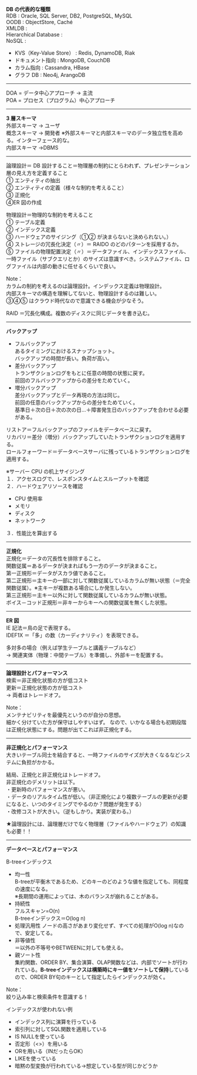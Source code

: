 **DB の代表的な種類**  
RDB : Oracle, SQL Server, DB2, PostgreSQL, MySQL  
OODB : ObjectStore, Caché  
XMLDB :  
Hierarchical Database :  
NoSQL :

- KVS（Key-Value Store） : Redis, DynamoDB, Riak
- ドキュメント指向 : MongoDB, CouchDB
- カラム指向 : Cassandra, HBase
- グラフ DB : Neo4j, ArangoDB

---

DOA = データ中心アプローチ → 主流  
POA = プロセス（プログラム）中心アプローチ

---

**3 層スキーマ**  
外部スキーマ → ユーザ  
概念スキーマ → 開発者 ※外部スキーマと内部スキーマのデータ独立性を高める。インターフェース的な。  
内部スキーマ →DBMS

---

論理設計＝ DB 設計すること＝物理層の制約にとらわれず、プレゼンテーション層の見え方を定義すること  
① エンティティの抽出  
② エンティティの定義（様々な制約を考えること）  
③ 正規化  
④ER 図の作成

物理設計＝物理的な制約を考えること  
① テーブル定義  
② インデックス定義  
③ ハードウェアのサイジング（①② が決まらないと決められない。）  
④ ストレージの冗長化決定（〃）＝ RAIDO のどのパターンを採用するか。  
⑤ ファイルの物理配置決定（〃）＝データファイル、インデックスファイル、一時ファイル（サブクエリとか）のサイズは意識すべき。システムファイル、ログファイルは内部の動きに任せるくらいで良い。

Note：  
カラムの制約を考えるのは論理設計。インデックス定義は物理設計。  
内部スキーマの構造を理解してないと、物理設計するのは難しい。  
③④⑤ はクラウド時代なので意識できる機会が少なそう。

RAID ＝冗長化構成。複数のディスクに同じデータを書き込む。

---

**バックアップ**

- フルバックアップ  
  あるタイミングにおけるスナップショット。  
  バックアップの時間が長い。負荷が高い。
- 差分バックアップ  
  トランザクションログをもとに任意の時間の状態に戻す。  
  前回のフルバックアップからの差分をためていく。
- 増分バックアップ  
  差分バックアップとデータ再現の方法は同じ。  
  前回の任意のバックアップからの差分をためていく。  
  基準日＋次の日＋次の次の日...＋障害発生日のバックアップを合わせる必要がある。

リストア＝フルバックアップのファイルをデータベースに戻す。  
リカバリ＝差分（増分）バックアップしていたトランザクションログを適用する。  
ロールフォーワード＝データベースサーバに残っているトランザクションログを適用する。

※サーバー CPU の机上サイジング  
１．アクセスログで、レスポンスタイムとスループットを確認  
２．ハードウェアリソースを確認

- CPU 使用率
- メモリ
- ディスク
- ネットワーク

３．性能比を算出する

---

**正規化**  
正規化＝データの冗長性を排除すること。  
関数従属＝あるデータが決まればもう一方のデータが決まること。  
第一正規形＝データがスカラ値であること。  
第二正規形＝主キーの一部に対して関数従属しているカラムが無い状態（＝完全関数従属）。※主キーが複数ある場合にしか発生しない。  
第三正規形＝主キー以外に対して関数従属しているカラムが無い状態。  
ボイス－コッド正規形＝非キーからキーへの関数従属を無くした状態。

---

**ER 図**  
IE 記法＝鳥の足で表現する。  
IDEF1X ＝「多」の数（カーディナリティ）を表現できる。

多対多の場合（例えば学生テーブルと講義テーブルなど）  
→ 関連実体（物理：中間テーブル）を準備し、外部キーを配置する。

---

**論理設計とパフォーマンス**  
検索＝非正規化状態の方が低コスト  
更新＝正規化状態の方が低コスト  
→ 両者はトレードオフ。

Note：  
メンテナビリティを最優先というのが自分の思想。  
細かく分けていた方が保守はしやすいはず。
なので、いかなる場合も初期段階は正規化状態にする。問題が出てこれば非正規化する。  

---
**非正規化とパフォーマンス**  
大きいテーブル同士を結合すると、一時ファイルのサイズが大きくなるなどシステムに負担がかかる。  

結局、正規化と非正規化はトレードオフ。  
非正規化のデメリットは以下。  
・更新時のパフォーマンスが悪い。  
・データのリアルタイム性が低い。（非正規化により複数テーブルの更新が必要になると、いつのタイミングでやるのか？問題が発生する）  
・改修コストが大きい。（逆もしかり。実装が変わる。）  

★論理設計には、論理層だけでなく物理層（ファイルやハードウェア）の知識も必要！！  

---
**データベースとパフォーマンス**  

B-treeインデックス  
- 均一性  
B-treeが平衡木であるため、どのキーのどのような値を指定しても、同程度の速度になる。  
※長期間の運用によっては、木のバランスが崩れることがある。
- 持続性  
フルスキャン=O(n)  
B-treeインデックス＝O(log n)  
- 処理汎用性
ノードの高さがあまり変化せず、すべての処理がO(log n)なので、安定してる。  
- 非等値性  
＝以外の不等号やBETWEENに対しても使える。  
- 親ソート性  
集約関数、ORDER BY、集合演算、OLAP関数などは、内部でソートが行われている。**B-treeインデックスは構築時にキー値をソートして保持**しているので、ORDER BY句のキーとして指定したらインデックスが効く。  


Note：  
絞り込み率と検索条件を意識する！  
  
インデックスが使われない例  
- インデックス列に演算を行っている
- 索引列に対してSQL関数を適用している
- IS NULLを使っている
- 否定形（<>）を用いる
- ORを用いる（INだったらOK）
- LIKEを使っている
- 暗黙の型変換が行われている→想定している型が同じかどうか
